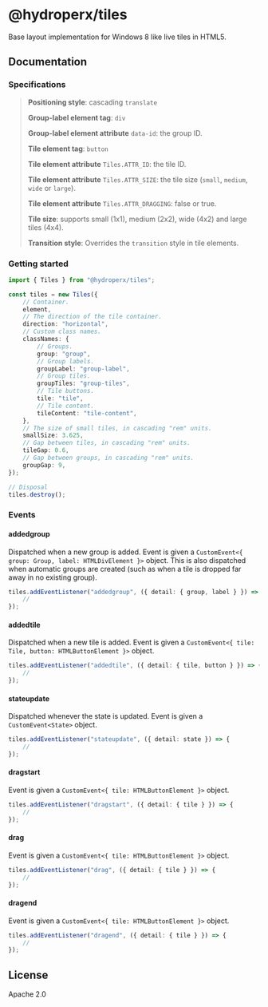 # @hydroperx/tiles

Base layout implementation for Windows 8 like live tiles in HTML5.

## Documentation

### Specifications

<blockquote>

**Positioning style**: cascading `translate`

**Group-label element tag**: `div`

**Group-label element attribute** `data-id`: the group ID.

**Tile element tag**: `button`

**Tile element attribute** `Tiles.ATTR_ID`: the tile ID.

**Tile element attribute** `Tiles.ATTR_SIZE`: the tile size (`small`, `medium`, `wide` or `large`).

**Tile element attribute** `Tiles.ATTR_DRAGGING`: false or true.

**Tile size**: supports small (1x1), medium (2x2), wide (4x2) and large tiles (4x4).

**Transition style**: Overrides the `transition` style in tile elements.

</blockquote>

### Getting started

```ts
import { Tiles } from "@hydroperx/tiles";

const tiles = new Tiles({
    // Container.
    element,
    // The direction of the tile container.
    direction: "horizontal",
    // Custom class names.
    classNames: {
        // Groups.
        group: "group",
        // Group labels.
        groupLabel: "group-label",
        // Group tiles.
        groupTiles: "group-tiles",
        // Tile buttons.
        tile: "tile",
        // Tile content.
        tileContent: "tile-content",
    },
    // The size of small tiles, in cascading "rem" units.
    smallSize: 3.625,
    // Gap between tiles, in cascading "rem" units.
    tileGap: 0.6,
    // Gap between groups, in cascading "rem" units.
    groupGap: 9,
});

// Disposal
tiles.destroy();
```

### Events

#### addedgroup

Dispatched when a new group is added. Event is given a `CustomEvent<{ group: Group, label: HTMLDivElement }>` object. This is also dispatched when automatic groups are created (such as when a tile is dropped far away in no existing group).

```ts
tiles.addEventListener("addedgroup", ({ detail: { group, label } }) => {
    //
});
```

#### addedtile

Dispatched when a new tile is added. Event is given a `CustomEvent<{ tile: Tile, button: HTMLButtonElement }>` object.

```ts
tiles.addEventListener("addedtile", ({ detail: { tile, button } }) => {
    //
});
```

#### stateupdate

Dispatched whenever the state is updated. Event is given a `CustomEvent<State>` object.

```ts
tiles.addEventListener("stateupdate", ({ detail: state }) => {
    //
});
```

#### dragstart

Event is given a `CustomEvent<{ tile: HTMLButtonElement }>` object.

```ts
tiles.addEventListener("dragstart", ({ detail: { tile } }) => {
    //
});
```

#### drag

Event is given a `CustomEvent<{ tile: HTMLButtonElement }>` object.

```ts
tiles.addEventListener("drag", ({ detail: { tile } }) => {
    //
});
```

#### dragend

Event is given a `CustomEvent<{ tile: HTMLButtonElement }>` object.

```ts
tiles.addEventListener("dragend", ({ detail: { tile } }) => {
    //
});
```

## License

Apache 2.0